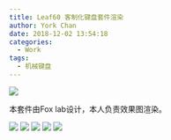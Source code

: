 ```yaml
---
title: Leaf60 客制化键盘套件渲染
author: York Chan
date: 2018-12-02 13:54:18
categories:
  - Work
tags:
  - 机械键盘
---
```



![](http://image.psdpi.com/image/leaf60/leaf60_1.jpg) 

<!-- less -->

本套件由Fox lab设计，本人负责效果图渲染。

![](http://image.psdpi.com/image/leaf60/leaf60_1.jpg) 
![](http://image.psdpi.com/image/leaf60/leaf60_2.jpg) 
![](http://image.psdpi.com/image/leaf60/leaf60_5.jpg) 
![](http://image.psdpi.com/image/leaf60/leaf60_6.jpg) 
![](http://image.psdpi.com/image/leaf60/leaf60_7.jpg) 


